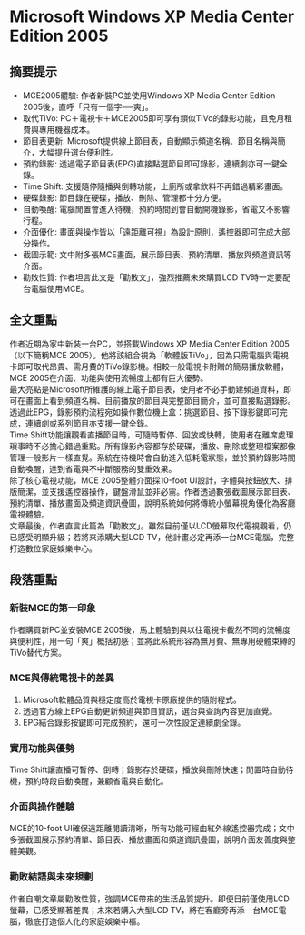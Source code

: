 # Microsoft Windows XP Media Center Edition 2005

## 摘要提示
- MCE2005體驗: 作者新裝PC並使用Windows XP Media Center Edition 2005後，直呼「只有一個字──爽」。
- 取代TiVo: PC＋電視卡＋MCE2005即可享有類似TiVo的錄影功能，且免月租費與專用機器成本。
- 節目表更新: Microsoft提供線上節目表，自動顯示頻道名稱、節目名稱與簡介，大幅提升選台便利性。
- 預約錄影: 透過電子節目表(EPG)直接點選節目即可錄影，連續劇亦可一鍵全錄。
- Time Shift: 支援隨停隨播與倒轉功能，上廁所或拿飲料不再錯過精彩畫面。
- 硬碟錄影: 節目錄在硬碟，播放、刪除、管理都十分方便。
- 自動喚醒: 電腦閒置會進入待機，預約時間到會自動開機錄影，省電又不影響行程。
- 介面優化: 畫面與操作皆以「遠距離可視」為設計原則，遙控器即可完成大部分操作。
- 截圖示範: 文中附多張MCE畫面，展示節目表、預約清單、播放與頻道資訊等介面。
- 勸敗性質: 作者坦言此文是「勸敗文」，強烈推薦未來購買LCD TV時一定要配台電腦使用MCE。

## 全文重點
作者近期為家中新裝一台PC，並搭載Windows XP Media Center Edition 2005（以下簡稱MCE 2005）。他將該組合視為「軟體版TiVo」，因為只需電腦與電視卡即可取代昂貴、需月費的TiVo錄影機。相較一般電視卡附贈的簡易播放軟體，MCE 2005在介面、功能與使用流暢度上都有巨大優勢。  
最大亮點是Microsoft所維護的線上電子節目表，使用者不必手動建頻道資料，即可在畫面上看到頻道名稱、目前播放的節目與完整節目簡介，並可直接點選錄影。透過此EPG，錄影預約流程宛如操作數位機上盒：挑選節目、按下錄影鍵即可完成，連續劇或系列節目亦支援一鍵全錄。  
Time Shift功能讓觀看直播節目時，可隨時暫停、回放或快轉，使用者在離席處理瑣事時不必擔心錯過重點。所有錄影內容都存於硬碟，播放、刪除或整理檔案都像管理一般影片一樣直覺。系統在待機時會自動進入低耗電狀態，並於預約錄影時間自動喚醒，達到省電與不中斷服務的雙重效果。  
除了核心電視功能，MCE 2005整體介面採10-foot UI設計，字體與按鈕放大、排版簡潔，並支援遙控器操作，鍵盤滑鼠並非必需。作者透過數張截圖展示節目表、預約清單、播放畫面及頻道資訊疊圖，說明系統如何將傳統小螢幕視角優化為客廳電視體驗。  
文章最後，作者直言此篇為「勸敗文」。雖然目前僅以LCD螢幕取代電視觀看，仍已感受明顯升級；若將來添購大型LCD TV，他計畫必定再添一台MCE電腦，完整打造數位家庭娛樂中心。

## 段落重點
### 新裝MCE的第一印象
作者購買新PC並安裝MCE 2005後，馬上體驗到與以往電視卡截然不同的流暢度與便利性，用一句「爽」概括初感；並將此系統形容為無月費、無專用硬體束縛的TiVo替代方案。

### MCE與傳統電視卡的差異
1. Microsoft軟體品質與穩定度高於電視卡原廠提供的隨附程式。  
2. 透過官方線上EPG自動更新頻道與節目資訊，選台與查詢內容更加直覺。  
3. EPG結合錄影按鍵即可完成預約，還可一次性設定連續劇全錄。

### 實用功能與優勢
Time Shift讓直播可暫停、倒轉；錄影存於硬碟，播放與刪除快速；閒置時自動待機，預約時段自動喚醒，兼顧省電與自動化。

### 介面與操作體驗
MCE的10-foot UI確保遠距離閱讀清晰，所有功能可經由紅外線遙控器完成；文中多張截圖展示預約清單、節目表、播放畫面和頻道資訊疊圖，說明介面友善度與整體美觀。

### 勸敗結語與未來規劃
作者自嘲文章屬勸敗性質，強調MCE帶來的生活品質提升。即便目前僅使用LCD螢幕，已感受顯著差異；未來若購入大型LCD TV，將在客廳旁再添一台MCE電腦，徹底打造個人化的家庭娛樂中樞。